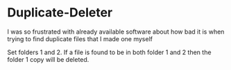 # Duplicate-Deleter
I was so frustrated with already available software about how bad it is when trying to find duplicate files that I made one myself

Set folders 1 and 2.
If a file is found to be in both folder 1 and 2 then the folder 1 copy will be deleted.
